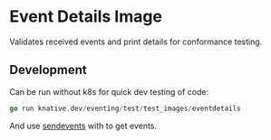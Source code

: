 # Event Details Image

Validates received events and print details for conformance testing.

## Development

Can be run without k8s for quick dev testing of code:

```go
go run knative.dev/eventing/test/test_images/eventdetails
```

And use [sendevents](../sendevents) with to get events. 
